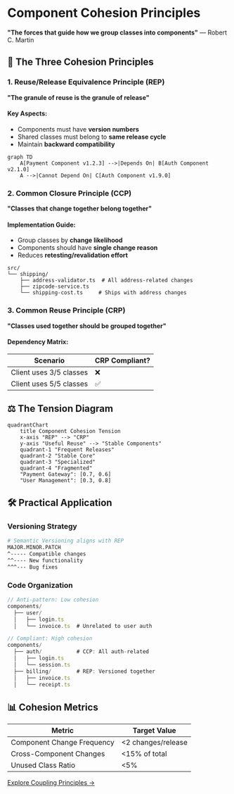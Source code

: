 # Component Cohesion Principles

**"The forces that guide how we group classes into components"** — Robert C. Martin

## 🧩 The Three Cohesion Principles

### 1. Reuse/Release Equivalence Principle (REP)
**"The granule of reuse is the granule of release"**

#### Key Aspects:
- Components must have **version numbers**
- Shared classes must belong to **same release cycle**
- Maintain **backward compatibility**

```mermaid
graph TD
    A[Payment Component v1.2.3] -->|Depends On| B[Auth Component v2.1.0]
    A -->|Cannot Depend On| C[Auth Component v1.9.0]
```

### 2. Common Closure Principle (CCP)
**"Classes that change together belong together"**

#### Implementation Guide:
- Group classes by **change likelihood**
- Components should have **single change reason**
- Reduces **retesting/revalidation effort**

```
src/
└── shipping/
    ├── address-validator.ts  # All address-related changes
    ├── zipcode-service.ts
    └── shipping-cost.ts     # Ships with address changes
```

### 3. Common Reuse Principle (CRP)
**"Classes used together should be grouped together"**

#### Dependency Matrix:
| Scenario               | CRP Compliant? |
|------------------------|----------------|
| Client uses 3/5 classes | ❌             |
| Client uses 5/5 classes | ✅             |

## ⚖️ The Tension Diagram

```mermaid
quadrantChart
    title Component Cohesion Tension
    x-axis "REP" --> "CRP"
    y-axis "Useful Reuse" --> "Stable Components"
    quadrant-1 "Frequent Releases"
    quadrant-2 "Stable Core"
    quadrant-3 "Specialized"
    quadrant-4 "Fragmented"
    "Payment Gateway": [0.7, 0.6]
    "User Management": [0.3, 0.8]
```

## 🛠 Practical Application

### Versioning Strategy
```bash
# Semantic Versioning aligns with REP
MAJOR.MINOR.PATCH
^----- Compatible changes
^^---- New functionality
^^^--- Bug fixes
```

### Code Organization
```typescript
// Anti-pattern: Low cohesion
components/
  ├── user/
  │   ├── login.ts
  │   └── invoice.ts  # Unrelated to user auth

// Compliant: High cohesion
components/
  ├── auth/           # CCP: All auth-related
  │   ├── login.ts
  │   └── session.ts
  ├── billing/        # REP: Versioned together
  │   ├── invoice.ts
  │   └── receipt.ts
```

## 📊 Cohesion Metrics

| Metric                  | Target Value |
|-------------------------|--------------|
| Component Change Frequency | <2 changes/release |
| Cross-Component Changes | <15% of total |
| Unused Class Ratio      | <5%          |

[Explore Coupling Principles →](./coupling.md)